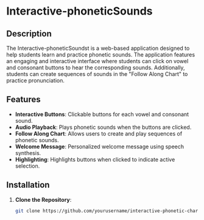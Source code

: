 # Interactive-phoneticSounds 

## Description
The Interactive-phoneticSoundst is a web-based application designed to help students learn and practice phonetic sounds. The application features an engaging and interactive interface where students can click on vowel and consonant buttons to hear the corresponding sounds. Additionally, students can create sequences of sounds in the "Follow Along Chart" to practice pronunciation.

## Features
- **Interactive Buttons**: Clickable buttons for each vowel and consonant sound.
- **Audio Playback**: Plays phonetic sounds when the buttons are clicked.
- **Follow Along Chart**: Allows users to create and play sequences of phonetic sounds.
- **Welcome Message**: Personalized welcome message using speech synthesis.
- **Highlighting**: Highlights buttons when clicked to indicate active selection.

## Installation
1. **Clone the Repository**:
   ```sh
   git clone https://github.com/yourusername/interactive-phonetic-chart.git
